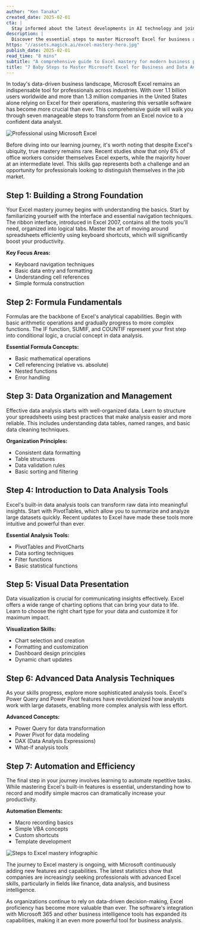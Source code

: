 ```yaml
---
author: "Ken Tanaka"
created_date: 2025-02-01
cta: |
  Stay informed about the latest developments in AI technology and join our growing community of tech enthusiasts!
description: |
  Discover the essential steps to master Microsoft Excel for business and data analysis. From basic foundations to advanced techniques, this guide provides a clear pathway to Excel expertise, helping professionals enhance their data analysis capabilities and career prospects.
https: "//assets.magick.ai/excel-mastery-hero.jpg"
publish_date: 2025-02-01
read_time: "8 mins"
subtitle: "A comprehensive guide to Excel mastery for modern business professionals"
title: "7 Baby Steps to Master Microsoft Excel for Business and Data Analysis"
---
```


In today's data-driven business landscape, Microsoft Excel remains an indispensable tool for professionals across industries. With over 1.1 billion users worldwide and more than 1.3 million companies in the United States alone relying on Excel for their operations, mastering this versatile software has become more crucial than ever. This comprehensive guide will walk you through seven manageable steps to transform from an Excel novice to a confident data analyst.

![Professional using Microsoft Excel]('https://i.magick.ai/PIXE/1738424900913_magick_img.webp')

Before diving into our learning journey, it's worth noting that despite Excel's ubiquity, true mastery remains rare. Recent studies show that only 6% of office workers consider themselves Excel experts, while the majority hover at an intermediate level. This skills gap represents both a challenge and an opportunity for professionals looking to distinguish themselves in the job market.

## Step 1: Building a Strong Foundation

Your Excel mastery journey begins with understanding the basics. Start by familiarizing yourself with the interface and essential navigation techniques. The ribbon interface, introduced in Excel 2007, contains all the tools you'll need, organized into logical tabs. Master the art of moving around spreadsheets efficiently using keyboard shortcuts, which will significantly boost your productivity.

**Key Focus Areas:**
- Keyboard navigation techniques
- Basic data entry and formatting
- Understanding cell references
- Simple formula construction

## Step 2: Formula Fundamentals

Formulas are the backbone of Excel's analytical capabilities. Begin with basic arithmetic operations and gradually progress to more complex functions. The IF function, SUMIF, and COUNTIF represent your first step into conditional logic, a crucial concept in data analysis.

**Essential Formula Concepts:**
- Basic mathematical operations
- Cell referencing (relative vs. absolute)
- Nested functions
- Error handling

## Step 3: Data Organization and Management

Effective data analysis starts with well-organized data. Learn to structure your spreadsheets using best practices that make analysis easier and more reliable. This includes understanding data tables, named ranges, and basic data cleaning techniques.

**Organization Principles:**
- Consistent data formatting
- Table structures
- Data validation rules
- Basic sorting and filtering

## Step 4: Introduction to Data Analysis Tools

Excel's built-in data analysis tools can transform raw data into meaningful insights. Start with PivotTables, which allow you to summarize and analyze large datasets quickly. Recent updates to Excel have made these tools more intuitive and powerful than ever.

**Essential Analysis Tools:**
- PivotTables and PivotCharts
- Data sorting techniques
- Filter functions
- Basic statistical functions

## Step 5: Visual Data Presentation

Data visualization is crucial for communicating insights effectively. Excel offers a wide range of charting options that can bring your data to life. Learn to choose the right chart type for your data and customize it for maximum impact.

**Visualization Skills:**
- Chart selection and creation
- Formatting and customization
- Dashboard design principles
- Dynamic chart updates

## Step 6: Advanced Data Analysis Techniques

As your skills progress, explore more sophisticated analysis tools. Excel's Power Query and Power Pivot features have revolutionized how analysts work with large datasets, enabling more complex analysis with less effort.

**Advanced Concepts:**
- Power Query for data transformation
- Power Pivot for data modeling
- DAX (Data Analysis Expressions)
- What-if analysis tools

## Step 7: Automation and Efficiency

The final step in your journey involves learning to automate repetitive tasks. While mastering Excel's built-in features is essential, understanding how to record and modify simple macros can dramatically increase your productivity.

**Automation Elements:**
- Macro recording basics
- Simple VBA concepts
- Custom shortcuts
- Template development

![Steps to Excel mastery infographic](https://i.magick.ai/PIXE/1738424900917_magick_img.webp)

The journey to Excel mastery is ongoing, with Microsoft continuously adding new features and capabilities. The latest statistics show that companies are increasingly seeking professionals with advanced Excel skills, particularly in fields like finance, data analysis, and business intelligence.

As organizations continue to rely on data-driven decision-making, Excel proficiency has become more valuable than ever. The software's integration with Microsoft 365 and other business intelligence tools has expanded its capabilities, making it an even more powerful tool for business analysis.